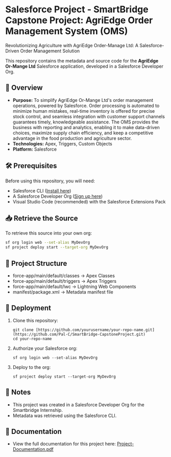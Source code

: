 # Salesforce Project - SmartBridge Capstone Project: AgriEdge Order Management System (OMS)
Revolutionizing Agriculture with AgriEdge Order-Manage Ltd: A Salesforce-Driven Order Management Solution

This repository contains the metadata and source code for the **AgriEdge Or-Mange Ltd** Salesforce application, developed in a Salesforce Developer Org.

## 📌 Overview
- **Purpose:** To simplify AgriEdge Or-Mange Ltd's order management operations, powered by Salesforce. Order processing is automated to minimize human mistakes, real-time inventory is offered for precise stock control, and seamless integration with customer support channels guarantees timely, knowledgeable assistance. The OMS provides the business with reporting and analytics, enabling it to make data-driven choices, maximize supply chain efficiency, and keep a competitive advantage in the food production and agriculture sector.
- **Technologies:** Apex, Triggers, Custom Objects
- **Platform:** Salesforce

## 🛠 Prerequisites
Before using this repository, you will need:
- Salesforce CLI ([Install here](https://developer.salesforce.com/tools/sfdxcli))
- A Salesforce Developer Org ([Sign up here](https://developer.salesforce.com/signup))
- Visual Studio Code (recommended) with the Salesforce Extensions Pack

## 📥 Retrieve the Source
To retrieve this source into your own org:
```bash
sf org login web --set-alias MyDevOrg
sf project deploy start --target-org MyDevOrg
```

## 📂 Project Structure
- force-app/main/default/classes → Apex Classes
- force-app/main/default/triggers → Apex Triggers
- force-app/main/default/lwc → Lightning Web Components
- manifest/package.xml → Metadata manifest file

## 🚀 Deployment
1. Clone this repository:
   ```
   git clone [https://github.com/yourusername/your-repo-name.git](https://github.com/Pal-C/SmartBridge-CapstoneProject.git)
   cd your-repo-name
   ```
2. Authorize your Salesforce org:
   ```
   sf org login web --set-alias MyDevOrg
   ```
3. Deploy to the org:
   ```
   sf project deploy start --target-org MyDevOrg
   ```
   
## 📄 Notes
- This project was created in a Salesforce Developer Org for the Smartbridge Internship.
- Metadata was retrieved using the Salesforce CLI.

## 📖 Documentation
- View the full documentation for this project here: [Project-Documentation.pdf](https://github.com/user-attachments/files/22036657/Project-Documentation.pdf)
